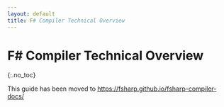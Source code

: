 ```yaml
---
layout: default
title: F# Compiler Technical Overview
---
```


# F# Compiler Technical Overview
{:.no_toc}

This guide has been moved to https://fsharp.github.io/fsharp-compiler-docs/

